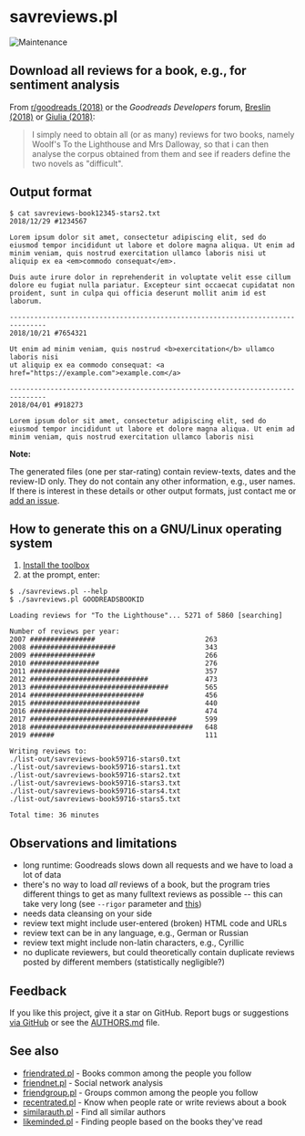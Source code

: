 # savreviews.pl

![Maintenance](https://img.shields.io/maintenance/yes/2021.svg)


## Download all reviews for a book, e.g., for sentiment analysis

From [r/goodreads (2018)](https://www.reddit.com/r/goodreads/comments/aail3f/is_there_any_way_website_or_api_to_see_all/) or the _Goodreads Developers_ forum, 
[Breslin (2018)](https://web.archive.org/web/20190525014427/https://www.goodreads.com/topic/show/19484417-increase-the-visible-number-of-ratings-of-a-book)
or [Giulia (2018)](https://web.archive.org/web/20190525014339/https://www.goodreads.com/topic/show/19477061-how-can-i-extract-all-reviews-full-text-for-a-specific-book):

> I simply need to obtain all (or as many) reviews for two books, namely
> Woolf's To the Lighthouse and Mrs Dalloway, so that i can then analyse
> the corpus obtained from them and see if readers define the two novels
> as "difficult".


## Output format
```console
$ cat savreviews-book12345-stars2.txt
2018/12/29 #1234567

Lorem ipsum dolor sit amet, consectetur adipiscing elit, sed do
eiusmod tempor incididunt ut labore et dolore magna aliqua. Ut enim ad
minim veniam, quis nostrud exercitation ullamco laboris nisi ut
aliquip ex ea <em>commodo consequat</em>. 

Duis aute irure dolor in reprehenderit in voluptate velit esse cillum 
dolore eu fugiat nulla pariatur. Excepteur sint occaecat cupidatat non 
proident, sunt in culpa qui officia deserunt mollit anim id est laborum.

-------------------------------------------------------------------------------
2018/10/21 #7654321

Ut enim ad minim veniam, quis nostrud <b>exercitation</b> ullamco laboris nisi 
ut aliquip ex ea commodo consequat: <a href="https://example.com">example.com</a>

-------------------------------------------------------------------------------
2018/04/01 #918273

Lorem ipsum dolor sit amet, consectetur adipiscing elit, sed do
eiusmod tempor incididunt ut labore et dolore magna aliqua. Ut enim ad
minim veniam, quis nostrud exercitation ullamco laboris nisi
```

**Note:**

The generated files (one per star-rating) contain review-texts, dates and the review-ID only. 
They do not contain any other information, e.g., user names.
If there is interest in these details or other output formats, just contact 
me or [add an issue](https://github.com/andre-st/goodreads-toolbox/issues).



## How to generate this on a GNU/Linux operating system

1. [Install the toolbox](../README.md#Getting-started)
2. at the prompt, enter:

```console
$ ./savreviews.pl --help
$ ./savreviews.pl GOODREADSBOOKID

Loading reviews for "To the Lighthouse"... 5271 of 5860 [searching]

Number of reviews per year:
2007 ################                           263
2008 #####################                      343
2009 ################                           266
2010 #################                          276
2011 ######################                     357
2012 #############################              473
2013 ##################################         565
2014 ############################               456
2015 ###########################                440
2016 #############################              474
2017 ####################################       599
2018 ########################################   648
2019 ######                                     111

Writing reviews to:
./list-out/savreviews-book59716-stars0.txt
./list-out/savreviews-book59716-stars1.txt
./list-out/savreviews-book59716-stars2.txt
./list-out/savreviews-book59716-stars3.txt
./list-out/savreviews-book59716-stars4.txt
./list-out/savreviews-book59716-stars5.txt

Total time: 36 minutes
```


## Observations and limitations

- long runtime: Goodreads slows down all requests and we have to load a lot of data
- there's no way to load _all_ reviews of a book, but the program 
  tries different things to get as many fulltext reviews as 
  possible -- this can take very long (see `--rigor` parameter and [this](../list-in/))
- needs data cleansing on your side
- review text might include user-entered (broken) HTML code and URLs
- review text can be in any language, e.g., German or Russian
- review text might include non-latin characters, e.g., Cyrillic
- no duplicate reviewers, but could theoretically contain duplicate 
  reviews posted by different members (statistically negligible?)


## Feedback

If you like this project, give it a star on GitHub.
Report bugs or suggestions [via GitHub](https://github.com/andre-st/goodreads-toolbox/issues) 
or see the [AUTHORS.md](../AUTHORS.md) file.


## See also

- [friendrated.pl](friendrated.md) - Books common among the people you follow
- [friendnet.pl](friendnet.md)     - Social network analysis
- [friendgroup.pl](friendgroup.md) - Groups common among the people you follow
- [recentrated.pl](recentrated.md) - Know when people rate or write reviews about a book
- [similarauth.pl](similarauth.md) - Find all similar authors
- [likeminded.pl](likeminded.md)   - Finding people based on the books they've read
 

